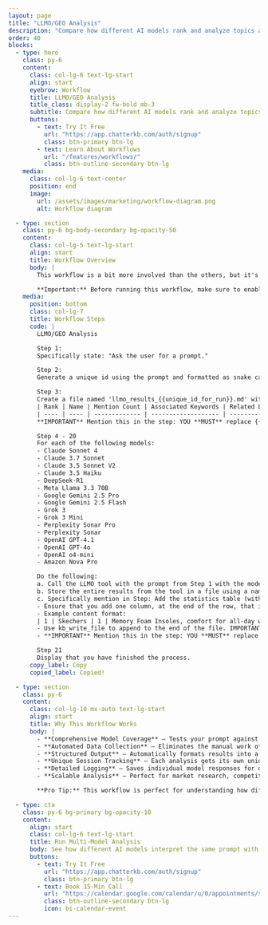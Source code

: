 ```yaml
---
layout: page
title: "LLMO/GEO Analysis"
description: "Compare how different AI models rank and analyze topics across 16 leading language models simultaneously."
order: 40
blocks:
  - type: hero
    class: py-6
    content:
      class: col-lg-6 text-lg-start
      align: start
      eyebrow: Workflow
      title: LLMO/GEO Analysis
      title_class: display-2 fw-bold mb-3
      subtitle: Compare how different AI models rank and analyze topics across 16 leading language models simultaneously.
      buttons:
        - text: Try It Free
          url: "https://app.chatterkb.com/auth/signup"
          class: btn-primary btn-lg
        - text: Learn About Workflows
          url: "/features/workflows/"
          class: btn-outline-secondary btn-lg
    media:
      class: col-lg-6 text-center
      position: end
      image:
        url: /assets/images/marketing/workflow-diagram.png
        alt: Workflow diagram

  - type: section
    class: py-6 bg-body-secondary bg-opacity-50
    content:
      class: col-lg-5 text-lg-start
      align: start
      title: Workflow Overview
      body: |
        This workflow is a bit more involved than the others, but it's still easy to follow and showcases the incredible control you have over complex, multi-step processes. You'll run the same prompt across 16 different AI models and automatically compile the results into a comprehensive analysis table.

        **Important:** Before running this workflow, make sure to enable the LLMO/GEO tool in your knowledge base settings.
    media:
      position: bottom
      class: col-lg-7
      title: Workflow Steps
      code: |
        LLMO/GEO Analysis

        Step 1:
        Specifically state: "Ask the user for a prompt."

        Step 2:
        Generate a unique id using the prompt and formatted as snake case and store it in memory in a key called "unique_id_for_run".

        Step 3:
        Create a file named 'llmo_results_{{unique_id_for_run}}.md' with the following table structure:
        | Rank | Name | Mention Count | Associated Keywords | Related Links | Model |
        | ---- | ---- | ------------- | ------------------- | ------------- | ----- |
        **IMPORTANT** Mention this in the step: YOU **MUST** replace {{unique_id_for_run}} with the value found in memory for "unique_id_for_run".

        Step 4 - 20
        For each of the following models:
        - Claude Sonnet 4
        - Claude 3.7 Sonnet
        - Claude 3.5 Sonnet V2
        - Claude 3.5 Haiku
        - DeepSeek-R1
        - Meta Llama 3.3 70B
        - Google Gemini 2.5 Pro
        - Google Gemini 2.5 Flash
        - Grok 3
        - Grok 3 Mini
        - Perplexity Sonar Pro
        - Perplexity Sonar
        - OpenAI GPT-4.1
        - OpenAI GPT-4o
        - OpenAI o4-mini
        - Amazon Nova Pro

        Do the following:
        a. Call the LLMO tool with the prompt from Step 1 with the model.
        b. Store the entire results from the tool in a file using a name like {{model_name}}_{{unique_id_for_run}}.md'
        c. Specifically mention in Step: Add the statistics table (without the header) from the LLMO results as new rows in the 'llmo_results_{{unique_id_for_run}}.md' table.
        - Ensure that you add one column, at the end of the row, that includes the model name. Each row **must** contain values (even if blank) for Rank, Name, Mention Count, Associated Keywords, Related Links (where applicable), and Model (**IMPORTANT** do **not** include headers).
        - Example content format:
        | 1 | Skechers | 1 | Memory Foam Insoles, comfort for all-day wear | | Claude Sonnet 4 |
        - Use kb_write_file to append to the end of the file. IMPORTANT: You must use the default model for the steps. The model mentioned here is only for the llmo tool call.
        - **IMPORTANT** Mention this in the step: YOU **MUST** replace {{unique_id_for_run}} with the value found in memory for "unique_id_for_run".

        Step 21
        Display that you have finished the process.
      copy_label: Copy
      copied_label: Copied!

  - type: section
    class: py-6
    content:
      class: col-lg-10 mx-auto text-lg-start
      align: start
      title: Why This Workflow Works
      body: |
        - **Comprehensive Model Coverage** — Tests your prompt against 16 different AI models to reveal biases and variations in responses
        - **Automated Data Collection** — Eliminates the manual work of running the same prompt across multiple models
        - **Structured Output** — Automatically formats results into a comparative table for easy analysis
        - **Unique Session Tracking** — Each analysis gets its own unique identifier to prevent data mixing
        - **Detailed Logging** — Saves individual model responses for deeper investigation
        - **Scalable Analysis** — Perfect for market research, competitive analysis, or AI model evaluation

        **Pro Tip:** This workflow is perfect for understanding how different AI models interpret the same business question, helping you choose the right model for specific tasks or identify consensus vs. outlier responses.

  - type: cta
    class: py-6 bg-primary bg-opacity-10
    content:
      align: start
      class: col-lg-6 text-lg-start
      title: Run Multi-Model Analysis
      body: See how different AI models interpret the same prompt with ChatterKB's advanced workflow automation.
      buttons:
        - text: Try It Free
          url: "https://app.chatterkb.com/auth/signup"
          class: btn-primary btn-lg
        - text: Book 15-Min Call
          url: "https://calendar.google.com/calendar/u/0/appointments/schedules/AcZssZ0oYQ10osj27ugUfwOrSoV893uJ-kWPhIKNBhII5bTlwc3j6HdkEunH29TciGeOttFjfxqEn92O"
          class: btn-outline-secondary btn-lg
          icon: bi-calendar-event
---
```

